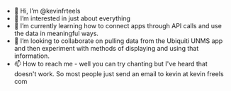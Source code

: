 - 👋 Hi, I’m @kevinfrteels
- 👀 I’m interested in just about everything  
- 🌱 I’m currently learning how to connect apps through API calls and use the data in meaningful ways.
- 💞️ I’m looking to collaborate on pulling data from the Ubiquiti UNMS app and then experiment with methods of displaying and using that information.
- 📫 How to reach me  - well you can try chanting but I've heard that doesn't work. So most people just send an email to kevin at kevin freels com

<!---
kevinfrteels/kevinfrteels is a ✨ special ✨ repository because its `README.md` (this file) appears on your GitHub profile.
You can click the Preview link to take a look at your changes.
--->
